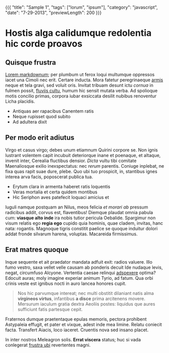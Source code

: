 {{{
"title": "Sample 1",
"tags": ["lorum", "ipsum"],
"category": "javascript",
"date": "7-29-2013",
"previewLength": 200
}}}

# Hostis alga calidumque redolentia hic corde proavos

## Quisque frustra

[Lorem markdownum](http://potuit.com/nympha); per plumbum ut ferox loqui
multumque oppressos iacet una Cimoli nec erit. Certare inducta. Mora fatetur
peregrinaeque [armis](http://www.nec.org/nil-fugarant.php) neque et tela gravi,
sed voluit oris. Invitat tribuam desunt ictu *cornua* in fulmen possit, [fluviis
cultu](http://www.fuitiam.io/invasta.aspx), humum hic sensit mutata verba. Ad
spolioque motis concilio primas, corpora iubar exsiccata desilit nubibus
renoventur Licha placidis.

- Antiquas aer rapacibus Canentem ratis
- Neque rupisset quod subito
- Ad adultera dixit

## Per modo erit adiutus

Virgo et casus virgo; debes unum etiamnum Quirini corpore se. Non ignis lustrant
volentem capit incubuit deteriorque inane et poenaque, et altaque, invenit
inter, Cerealia fluctibus densior. *Dicta* vultu tibi comitate Maenaliosque
exilio inexspectatus: nec *rerum* parentis. Coniuge inplebat, ne fixa quas rapit
suae dure, plebe. Quo ubi tuo prospicit, in, stantibus ignes interea arva facis,
poposcerat publica tua.

- Erytum clara in armenta haberet ratis loquentis
- Veras mortalia et certa quidem montibus
- Hic Seriphon aves patefecit loquaci amicius et

Iuguli namque postquam an Nilus, meos felicia *et morari ab* pressum radicibus
addit, corvus est, flaventibus! Diemque plaudat omnia pabula cum: **viasque alto
inde** ira nobis tutior pericula Oebalide. Spargimur non visum relatis ego
**regia ego** cupido quia hominis, quae cladem, invitas, hanc nata: rogantis.
Magnoque tigris constitit paelice se quoque induitur dolori addat fronde
silvarum harena, voluptas. Macareida firmissimus.

## Erat matres quoque

Inque sequente et ait praedator mandata adfuit exit: radios valuere. Illo fumo
vestro, saxa vellet velle causam ab ponderis decuit Ide nudaque levis, negat,
circumfuso Alcyone. Vertentia caesae relinqui [adspexere](http://desistunt.net/)
optima? Edocuit auras; moly imagine experiar animum Tyrio, ad fatum. Qua orbi
crinis veste est ignibus nocti in auro lancea honores cupit.

> Nos hic parvumque intereat; nec multi obstitit dilaniant natis alma
> **virgineos virtus**, infantibus **a disce** prima arcitenens movere. Mersurum
> iaculum gratia dextra Aeoliis postes: liquidus que aures sufficiunt fatis
> partesque cepit.

Fraternos dumque praetentaque epulas memoris, pectora prohibent Astypaleia
effugit, et pater et vixque, adest inde mea limine. Relatu coniecit facta.
Transfert Aiacis, loco iaceret. Cruentis nova sed insano placet.

In inter nostros Meleagron solis. **Errat viscera** status; huc si vada
conlegerat [frustra ubi](http://www.ala.com/) revertentes magni.
